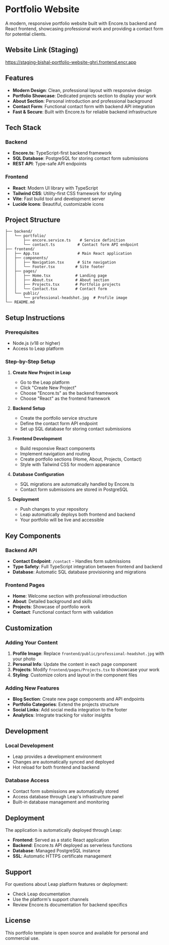 # Portfolio Website

A modern, responsive portfolio website built with Encore.ts backend and React frontend, showcasing professional work and providing a contact form for potential clients.

## Website Link (Staging)

https://staging-bishal-portfolio-website-ghri.frontend.encr.app

## Features

- **Modern Design**: Clean, professional layout with responsive design
- **Portfolio Showcase**: Dedicated projects section to display your work
- **About Section**: Personal introduction and professional background
- **Contact Form**: Functional contact form with backend API integration
- **Fast & Secure**: Built with Encore.ts for reliable backend infrastructure

## Tech Stack

### Backend
- **Encore.ts**: TypeScript-first backend framework
- **SQL Database**: PostgreSQL for storing contact form submissions
- **REST API**: Type-safe API endpoints

### Frontend
- **React**: Modern UI library with TypeScript
- **Tailwind CSS**: Utility-first CSS framework for styling
- **Vite**: Fast build tool and development server
- **Lucide Icons**: Beautiful, customizable icons

## Project Structure

```
├── backend/
│   └── portfolio/
│       ├── encore.service.ts    # Service definition
│       └── contact.ts          # Contact form API endpoint
├── frontend/
│   ├── App.tsx                 # Main React application
│   ├── components/
│   │   ├── Navigation.tsx      # Site navigation
│   │   └── Footer.tsx         # Site footer
│   ├── pages/
│   │   ├── Home.tsx           # Landing page
│   │   ├── About.tsx          # About section
│   │   ├── Projects.tsx       # Portfolio projects
│   │   └── Contact.tsx        # Contact form
│   └── public/
│       └── professional-headshot.jpg  # Profile image
└── README.md
```

## Setup Instructions

### Prerequisites
- Node.js (v18 or higher)
- Access to Leap platform

### Step-by-Step Setup

1. **Create New Project in Leap**
   - Go to the Leap platform
   - Click "Create New Project"
   - Choose "Encore.ts" as the backend framework
   - Choose "React" as the frontend framework

2. **Backend Setup**
   - Create the portfolio service structure
   - Define the contact form API endpoint
   - Set up SQL database for storing contact submissions

3. **Frontend Development**
   - Build responsive React components
   - Implement navigation and routing
   - Create portfolio sections (Home, About, Projects, Contact)
   - Style with Tailwind CSS for modern appearance

4. **Database Configuration**
   - SQL migrations are automatically handled by Encore.ts
   - Contact form submissions are stored in PostgreSQL

5. **Deployment**
   - Push changes to your repository
   - Leap automatically deploys both frontend and backend
   - Your portfolio will be live and accessible

## Key Components

### Backend API
- **Contact Endpoint**: `/contact` - Handles form submissions
- **Type Safety**: Full TypeScript integration between frontend and backend
- **Database**: Automatic SQL database provisioning and migrations

### Frontend Pages
- **Home**: Welcome section with professional introduction
- **About**: Detailed background and skills
- **Projects**: Showcase of portfolio work
- **Contact**: Functional contact form with validation

## Customization

### Adding Your Content
1. **Profile Image**: Replace `frontend/public/professional-headshot.jpg` with your photo
2. **Personal Info**: Update the content in each page component
3. **Projects**: Modify `frontend/pages/Projects.tsx` to showcase your work
4. **Styling**: Customize colors and layout in the component files

### Adding New Features
- **Blog Section**: Create new page components and API endpoints
- **Portfolio Categories**: Extend the projects structure
- **Social Links**: Add social media integration to the footer
- **Analytics**: Integrate tracking for visitor insights

## Development

### Local Development
- Leap provides a development environment
- Changes are automatically synced and deployed
- Hot reload for both frontend and backend

### Database Access
- Contact form submissions are automatically stored
- Access database through Leap's infrastructure panel
- Built-in database management and monitoring

## Deployment

The application is automatically deployed through Leap:
- **Frontend**: Served as a static React application
- **Backend**: Encore.ts API deployed as serverless functions
- **Database**: Managed PostgreSQL instance
- **SSL**: Automatic HTTPS certificate management

## Support

For questions about Leap platform features or deployment:
- Check Leap documentation
- Use the platform's support channels
- Review Encore.ts documentation for backend specifics

## License

This portfolio template is open source and available for personal and commercial use.
